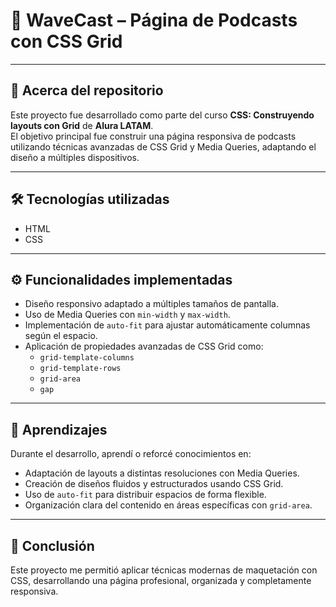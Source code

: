 # 📌 WaveCast – Página de Podcasts con CSS Grid

---

## 📂 Acerca del repositorio

Este proyecto fue desarrollado como parte del curso **CSS: Construyendo layouts con Grid** de **Alura LATAM**.  
El objetivo principal fue construir una página responsiva de podcasts utilizando técnicas avanzadas de CSS Grid y Media Queries, adaptando el diseño a múltiples dispositivos.

---

## 🛠️ Tecnologías utilizadas

- HTML  
- CSS

---

## ⚙️ Funcionalidades implementadas

- Diseño responsivo adaptado a múltiples tamaños de pantalla.  
- Uso de Media Queries con `min-width` y `max-width`.  
- Implementación de `auto-fit` para ajustar automáticamente columnas según el espacio.  
- Aplicación de propiedades avanzadas de CSS Grid como:  
  - `grid-template-columns`  
  - `grid-template-rows`  
  - `grid-area`  
  - `gap`

---

## 🚀 Aprendizajes

Durante el desarrollo, aprendí o reforcé conocimientos en:

- Adaptación de layouts a distintas resoluciones con Media Queries.  
- Creación de diseños fluidos y estructurados usando CSS Grid.  
- Uso de `auto-fit` para distribuir espacios de forma flexible.  
- Organización clara del contenido en áreas específicas con `grid-area`.

---

## 🎯 Conclusión

Este proyecto me permitió aplicar técnicas modernas de maquetación con CSS, desarrollando una página profesional, organizada y completamente responsiva.
